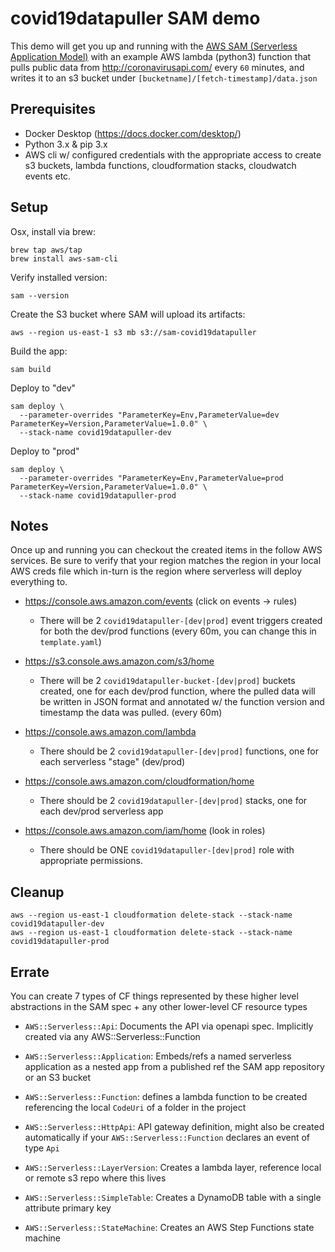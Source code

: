 # covid19datapuller SAM demo

This demo will get you up and running with the [AWS SAM (Serverless Application Model)](https://aws.amazon.com/serverless/sam/) with an example AWS lambda (python3) function that pulls public data from http://coronavirusapi.com/ every `60` minutes, and writes it to an s3 bucket under `[bucketname]/[fetch-timestamp]/data.json`

## Prerequisites

* Docker Desktop (https://docs.docker.com/desktop/)
* Python 3.x & pip 3.x
* AWS cli w/ configured credentials with the appropriate access to create s3 buckets, lambda functions, cloudformation stacks, cloudwatch events etc.

## Setup

Osx, install via brew:
```
brew tap aws/tap
brew install aws-sam-cli
```

Verify installed version:
```
sam --version
```

Create the S3 bucket where SAM will upload its artifacts:
```
aws --region us-east-1 s3 mb s3://sam-covid19datapuller
```

Build the app:
```
sam build 
```

Deploy to "dev"
```
sam deploy \
  --parameter-overrides "ParameterKey=Env,ParameterValue=dev ParameterKey=Version,ParameterValue=1.0.0" \
  --stack-name covid19datapuller-dev
```

Deploy to "prod"
```
sam deploy \
  --parameter-overrides "ParameterKey=Env,ParameterValue=prod ParameterKey=Version,ParameterValue=1.0.0" \
  --stack-name covid19datapuller-prod
```

## Notes

Once up and running you can checkout the created items in the follow AWS services. Be sure to verify that your region matches the region in your local AWS creds file which in-turn is the region where serverless will deploy everything to.

* https://console.aws.amazon.com/events (click on events -> rules)
  * There will be 2 `covid19datapuller-[dev|prod]` event triggers created for both the dev/prod functions (every 60m, you can change this in `template.yaml`)
  
* https://s3.console.aws.amazon.com/s3/home
  * There will be 2 `covid19datapuller-bucket-[dev|prod]` buckets created, one for each dev/prod function, where the pulled data will be written in JSON format and annotated w/ the function version and timestamp the data was pulled. (every 60m)
  
* https://console.aws.amazon.com/lambda
  * There should be 2 `covid19datapuller-[dev|prod]` functions, one for each serverless "stage" (dev/prod)

* https://console.aws.amazon.com/cloudformation/home
    * There should be 2 `covid19datapuller-[dev|prod]` stacks, one for each dev/prod serverless app
  
* https://console.aws.amazon.com/iam/home (look in roles)
  * There should be ONE `covid19datapuller-[dev|prod]` role with appropriate permissions. 

## Cleanup
```
aws --region us-east-1 cloudformation delete-stack --stack-name covid19datapuller-dev
aws --region us-east-1 cloudformation delete-stack --stack-name covid19datapuller-prod
```

## Errate

You can create 7 types of CF things represented by these higher level abstractions in the SAM spec + any other lower-level CF resource types

* `AWS::Serverless::Api`: Documents the API via openapi spec. Implicitly created via any AWS::Serverless::Function
  
* `AWS::Serverless::Application`: Embeds/refs a named serverless application as a nested app from a published ref the SAM app repository or an S3 bucket 
  
* `AWS::Serverless::Function`: defines a lambda function to be created referencing the local `CodeUri` of a folder in the project 

* `AWS::Serverless::HttpApi`: API gateway definition, might also be created automatically if your `AWS::Serverless::Function` declares an event of type `Api`

* `AWS::Serverless::LayerVersion`: Creates a lambda layer, reference local or remote s3 repo where this lives

* `AWS::Serverless::SimpleTable`: Creates a DynamoDB table with a single attribute primary key

* `AWS::Serverless::StateMachine`: Creates an AWS Step Functions state machine
